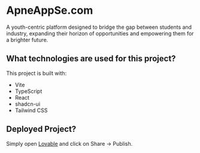 # ApneAppSe.com
A youth-centric platform designed to bridge the gap between students and industry, expanding their horizon of opportunities and empowering them for a brighter future.

## What technologies are used for this project?

This project is built with:

- Vite
- TypeScript
- React
- shadcn-ui
- Tailwind CSS

## Deployed Project?

Simply open [Lovable](https://lovable.dev/projects/4d7cac41-c8ea-4833-bac8-37ce0d15ef4b) and click on Share -> Publish.

